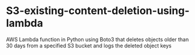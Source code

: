 # S3-existing-content-deletion-using-lambda
AWS Lambda function in Python using Boto3 that deletes objects older than 30 days from a specified S3 bucket and logs the deleted object keys
